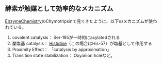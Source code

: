 ## 酵素が触媒として効率的なメカニズム

[EnzymeChemistry](EnzymeChemistry.md)のChymotripsinで見てきたように、以下のメカニズムが使われている。

1. covalent catalysis： Ser-195が一時的にacylatedされる
2. 酸塩基 catalysis： [Histidine](Histidine.md)（この場合はHis-57）が塩基として作用する
3. Proximity Effect： 「catalysis by approximation」
4. Transition state stabilization： Oxyanion holeなど。